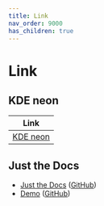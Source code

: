 ```yaml
---
title: Link
nav_order: 9000
has_children: true
---
```



# Link


## KDE neon

| Link |
| ---- |
| [KDE neon](https://neon.kde.org/) |




## Just the Docs

* [Just the Docs](https://pmarsceill.github.io/just-the-docs/) ([GitHub](https://github.com/pmarsceill/just-the-docs))
* [Demo](https://pmarsceill.github.io/jtd-remote/) ([GitHub](https://github.com/pmarsceill/jtd-remote))
